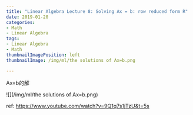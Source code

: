 ```yaml
---
title: "Linear Algebra Lecture 8: Solving Ax = b: row reduced form R"
date: 2019-01-20
categories:
- Math
- Linear Algebra
tags:
- Linear Algebra
- Math
thumbnailImagePosition: left
thumbnailImage: /img/ml/the solutions of Ax=b.png

---
```


Ax=b的解
<!--more-->

![](/img/ml/the solutions of Ax=b.png)

ref: https://www.youtube.com/watch?v=9Q1q7s1jTzU&t=5s

